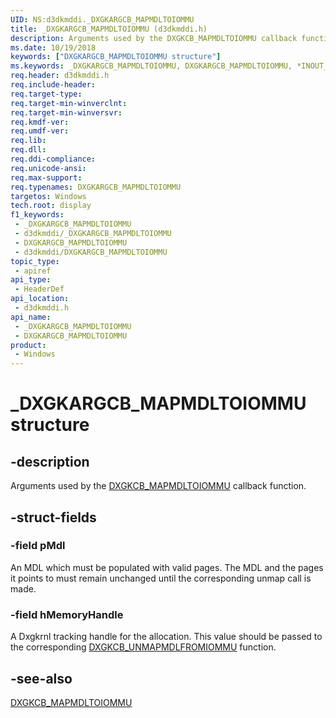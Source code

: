 ```yaml
---
UID: NS:d3dkmddi._DXGKARGCB_MAPMDLTOIOMMU
title: _DXGKARGCB_MAPMDLTOIOMMU (d3dkmddi.h)
description: Arguments used by the DXGKCB_MAPMDLTOIOMMU callback function.
ms.date: 10/19/2018
keywords: ["DXGKARGCB_MAPMDLTOIOMMU structure"]
ms.keywords: _DXGKARGCB_MAPMDLTOIOMMU, DXGKARGCB_MAPMDLTOIOMMU, *INOUT_PDXGKARGCB_MAPMDLTOIOMMU
req.header: d3dkmddi.h
req.include-header: 
req.target-type: 
req.target-min-winverclnt: 
req.target-min-winversvr: 
req.kmdf-ver: 
req.umdf-ver: 
req.lib: 
req.dll: 
req.ddi-compliance: 
req.unicode-ansi: 
req.max-support: 
req.typenames: DXGKARGCB_MAPMDLTOIOMMU
targetos: Windows
tech.root: display
f1_keywords:
 - _DXGKARGCB_MAPMDLTOIOMMU
 - d3dkmddi/_DXGKARGCB_MAPMDLTOIOMMU
 - DXGKARGCB_MAPMDLTOIOMMU
 - d3dkmddi/DXGKARGCB_MAPMDLTOIOMMU
topic_type:
 - apiref
api_type:
 - HeaderDef
api_location:
 - d3dkmddi.h
api_name:
 - _DXGKARGCB_MAPMDLTOIOMMU
 - DXGKARGCB_MAPMDLTOIOMMU
product:
 - Windows
---
```


# _DXGKARGCB_MAPMDLTOIOMMU structure


## -description

Arguments used by the [DXGKCB_MAPMDLTOIOMMU](nc-d3dkmddi-dxgkcb_mapmdltoiommu.md) callback function.

## -struct-fields

### -field pMdl

An MDL which must be populated with valid pages. The MDL and the pages it points to must remain unchanged until the corresponding unmap call is made.

### -field hMemoryHandle

A Dxgkrnl tracking handle for the allocation. This value should be passed to the corresponding [DXGKCB_UNMAPMDLFROMIOMMU](nc-d3dkmddi-dxgkcb_unmapmdlfromiommu.md) function.

## -see-also

[DXGKCB_MAPMDLTOIOMMU](nc-d3dkmddi-dxgkcb_mapmdltoiommu.md)

